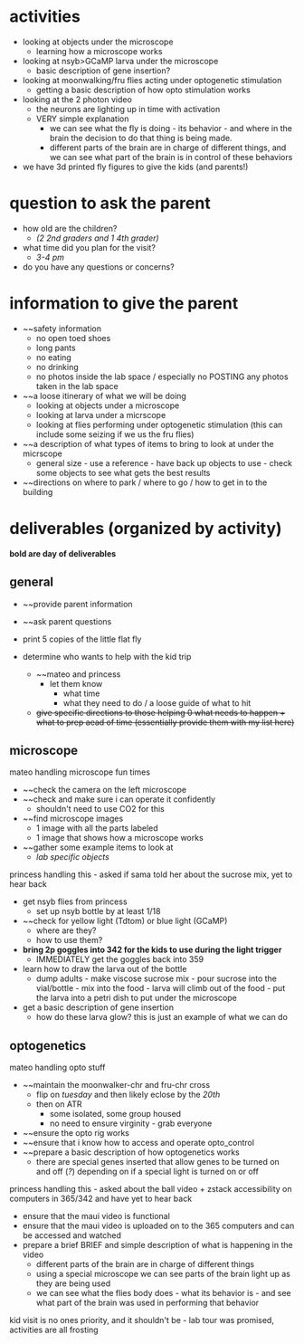 # activities
- looking at objects under the microscope
	- learning how a microscope works
- looking at nsyb>GCaMP larva under the microscope
	- basic description of gene insertion?
- looking at moonwalking/fru flies acting under optogenetic stimulation
	- getting a basic description of how opto stimulation works
- looking at the 2 photon video
	- the neurons are lighting up in time with activation 
	- VERY simple explanation 
		- we can see what the fly is doing - its behavior - and where in the brain the decision to do that thing is being made.
		- different parts of the brain are in charge of different things, and we can see what part of the brain is in control of these behaviors
- we have 3d printed fly figures to give the kids (and parents!)
# question to ask the parent
- how old are the children? 
	- *(2 2nd graders and 1 4th grader)*
- what time did you plan for the visit?
	- *3-4 pm*
- do you have any questions or concerns?
# information to give the parent
- ~~safety information
	- no open toed shoes
	- long pants
	- no eating
	- no drinking
	- no photos inside the lab space / especially no POSTING any photos taken in the lab space
- ~~a loose itinerary of what we will be doing
	- looking at objects under a microscope
	- looking at larva under a micrscope
	- looking at flies performing under optogenetic stimulation (this can include some seizing if we us the fru flies)
- ~~a description of what types of items to bring to look at under the micrscope
	- general size - use a reference - have back up objects to use - check some objects to see what gets the best results
- ~~directions on where to park / where to go / how to get in to the building

# deliverables (organized by activity)
**bold are day of deliverables**

## general
- ~~provide parent information
- ~~ask parent questions

- print 5 copies of the little flat fly 

- determine who wants to help with the kid trip
	- ~~mateo and princess
		- let them know 
			- what time
			- what they need to do / a loose guide of what to hit
	- ~~give specific directions to those helping 0 what needs to happen + what to prep aead of time (essentially provide them with my list here)~~
## microscope 
mateo handling microscope fun times
- ~~check the camera on the left microscope
- ~~check and make sure i can operate it confidently
	- shouldn't need to use CO2 for this 
- ~~find microscope images
	- 1 image with all the parts labeled
	- 1 image that shows how a microscope works
- ~~gather some example items to look at
	- *lab specific objects*

princess handling this - asked if sama told her about the sucrose mix, yet to hear back
- get nsyb flies from princess
	- set up nsyb bottle by at least 1/18 
- ~~check for yellow light (Tdtom) or blue light (GCaMP)
	- where are they?
	- how to use them?
- **bring 2p goggles into 342 for the kids to use during the light trigger**
	- IMMEDIATELY get the goggles back into 359
- learn how to draw the larva out of the bottle
	- dump adults - make viscose sucrose mix - pour sucrose into the vial/bottle - mix into the food - larva will climb out of the food - put the larva into a petri dish to put under the microscope
- get a basic description of gene insertion
	- how do these larva glow? this is just an example of what we can do

## optogenetics
mateo handling opto stuff
- ~~maintain the moonwalker-chr and fru-chr cross
	- flip on *tuesday* and then likely eclose by the *20th*
	- then on ATR
		- some isolated, some group housed
		- no need to ensure virginity - grab everyone
- ~~ensure the opto rig works 
- ~~ensure that i know how to access and operate opto_control
- ~~prepare a basic description of how optogenetics works
	- there are special genes inserted that allow genes to be turned on and off (*?*) depending on if a special light is turned on or off

princess handling this - asked about the ball video + zstack accessibility on computers in 365/342 and have yet to hear back

- ensure that the maui video is functional
- ensure that the maui video is uploaded on to the 365 computers and can be accessed and watched
- prepare a brief BRIEF and simple description of what is happening in the video
	- different parts of the brain are in charge of different things 
	- using a special microscope we can see parts of the brain light up as they are being used
	- we can see what the flies body does - what its behavior is - and see what part of the brain was used in performing that behavior

kid visit is no ones priority, and it shouldn't be - lab tour was promised, activities are all frosting
